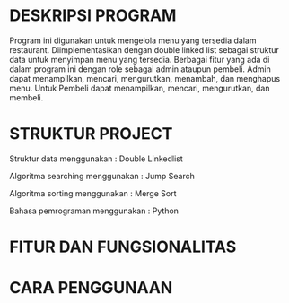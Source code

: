 # DESKRIPSI PROGRAM
Program ini digunakan untuk mengelola menu yang tersedia dalam restaurant. Diimplementasikan dengan double linked list sebagai struktur data untuk menyimpan menu yang tersedia. Berbagai fitur yang ada di dalam program ini dengan role sebagai admin ataupun pembeli. Admin dapat menampilkan, mencari, mengurutkan, menambah, dan menghapus menu. Untuk Pembeli dapat menampilkan, mencari, mengurutkan, dan membeli.

# STRUKTUR PROJECT
Struktur data menggunakan : Double Linkedlist

Algoritma searching menggunakan : Jump Search

Algoritma sorting menggunakan : Merge Sort

Bahasa pemrograman menggunakan  : Python

# FITUR DAN FUNGSIONALITAS

# CARA PENGGUNAAN

